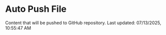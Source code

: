 # Auto Push File

Content that will be pushed to GitHub repository.
Last updated: 07/13/2025, 10:55:47 AM